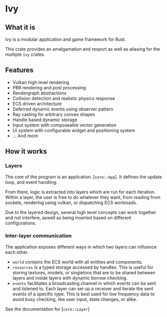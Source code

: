 # Ivy


## What it is

Ivy is a modular application and game framework for Rust.

This crate provides an amalgamation and rexport as well as aliasing for the
multiple `ivy` crates.

## Features
  - Vulkan high level rendering
  - PBR rendering and post processing
  - Rendergraph abstractions
  - Collision detection and realistic physics response
  - ECS driven architecture
  - Deferred dynamic events using observer pattern
  - Ray casting for arbitrary convex shapes
  - Handle based dynamic storage
  - Input system with composeable vector generation
  - UI system with configurable widget and positioning system
  - ... And more

## How it works

### Layers
The core of the program is an application. [`core::App`]. It defines the
update loop, and event handling.

From there, logic is extracted into layers which are run for each iteration.
Within a layer, the user is free to do whatever they want, from reading from
sockets, rendering using vulkan, or dispatching ECS workloads.

Due to the layered design, several high level concepts can work together and
not interfere, aswell as being inserted based on different configurations.

### Inter-layer communication
The application exposes different ways in which two layers can influence
each other.

- `world` contains the ECS world with all entities and components.
- `resources` is a typed storage accessed by handles. This is useful for
storing textures, models, or singletons that are to be shared between layers
and inside layers with dynamic borrow checking.
- `events` facilitates a broadcasting channel in which events can be sent
and listened to. Each layer can set up a receiver and iterate the sent events
of a specific type. This is best used for low frequency data to avoid busy
checking, like user input, state changes, or alike.

See the documentation for [`core::Layer`]
